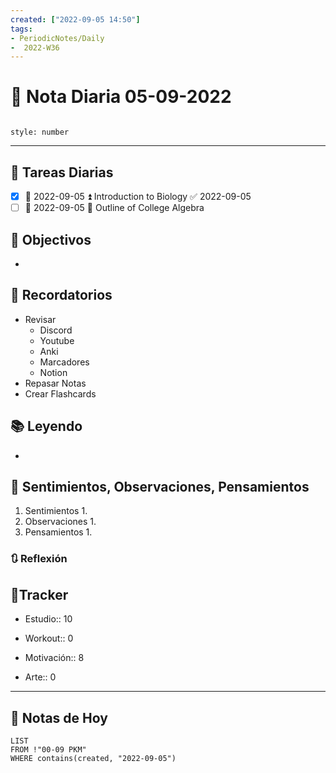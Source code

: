 ```yaml
---
created: ["2022-09-05 14:50"]
tags:
- PeriodicNotes/Daily
-  2022-W36
---
```


# 📅 Nota Diaria  05-09-2022
```toc

style: number

```

---
## 🔷 Tareas Diarias
- [x] 📅 2022-09-05 ⏫ Introduction to Biology ✅ 2022-09-05
- [ ] 📅 2022-09-05 🔼 Outline of College Algebra

## 🎯 Objectivos
- 
## 📕 Recordatorios
- Revisar
	- Discord
	- Youtube
	- Anki
	- Marcadores
	- Notion
- Repasar Notas
- Crear Flashcards

## 📚 Leyendo
- 
## 💬 Sentimientos, Observaciones, Pensamientos 
1. Sentimientos
	1. 
2. Observaciones
	1. 
3. Pensamientos
	1. 
### 🔃 Reflexión

## 🔷Tracker

- Estudio:: 10

- Workout:: 0

- Motivación:: 8

- Arte:: 0
---

## 📅 Notas de Hoy
```dataview
LIST 
FROM !"00-09 PKM" 
WHERE contains(created, "2022-09-05")
```